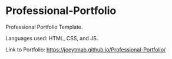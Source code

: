 # Professional-Portfolio

Professional Portfolio Template.

Languages used: HTML, CSS, and JS.

Link to Portfolio: https://joeytmab.github.io/Professional-Portfolio/
